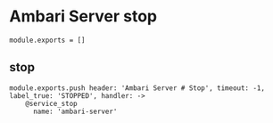 
# Ambari Server stop
 
    module.exports = []

## stop

    module.exports.push header: 'Ambari Server # Stop', timeout: -1, label_true: 'STOPPED', handler: ->
        @service_stop
          name: 'ambari-server'
